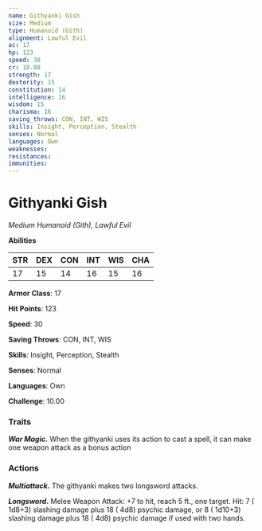 ```yaml
---
name: Githyanki Gish
size: Medium
type: Humanoid (Gith)
alignment: Lawful Evil
ac: 17
hp: 123
speed: 30
cr: 10.00
strength: 17
dexterity: 15
constitution: 14
intelligence: 16
wisdom: 15
charisma: 16
saving_throws: CON, INT, WIS
skills: Insight, Perception, Stealth
senses: Normal
languages: Own
weaknesses:
resistances:
immunities:
---
```


# Githyanki Gish

*Medium Humanoid (Gith), Lawful Evil*

**Abilities**

| STR | DEX | CON | INT | WIS | CHA |
| --- | --- | --- | --- | --- | --- |
| 17 | 15 | 14 | 16 | 15 | 16 |

**Armor Class**: 17

**Hit Points**: 123

**Speed**: 30

**Saving Throws**: CON, INT, WIS

**Skills**: Insight, Perception, Stealth

**Senses**: Normal

**Languages**: Own

**Challenge**: 10.00


### Traits
***War Magic.*** When the githyanki uses its action to cast a spell, it can make one weapon attack as a bonus action


### Actions
***Multiattack.*** The githyanki makes two longsword attacks.

***Longsword.*** Melee Weapon Attack:  +7 to hit, reach 5 ft., one target. Hit: 7 ( 1d8+3) slashing damage plus 18 ( 4d8) psychic damage, or 8 ( 1d10+3) slashing damage plus 18 ( 4d8) psychic damage if used with two hands.

